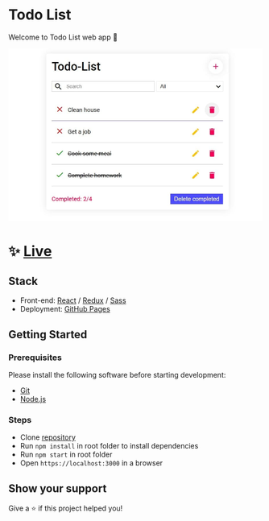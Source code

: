 # Todo List

Welcome to Todo List web app 👋
 
![This is an image](/preview.jpg)

# ✨ [Live](https://daler-developer.github.io/todo-list/)

## Stack
 - Front-end: [React](https://reactjs.org/) / [Redux](https://redux.js.org/) / [Sass](https://sass-lang.com/)
 - Deployment: [GitHub Pages](https://pages.github.com/)


## Getting Started

### Prerequisites

Please install the following software before starting development:
  - [Git](https://git-scm.com/downloads)
  - [Node.js](https://nodejs.org/en/download/)

### Steps
  - Clone [repository](https://github.com/daler-developer/todo-list-mern)
  - Run `npm install` in root folder to install dependencies
  - Run `npm start` in root folder
  - Open `https://localhost:3000` in a browser
  
   
## Show your support

Give a ⭐️ if this project helped you!
